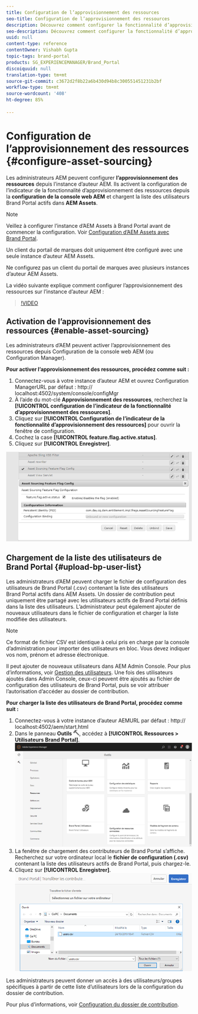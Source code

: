 ```yaml
---
title: Configuration de l’approvisionnement des ressources
seo-title: Configuration de l’approvisionnement des ressources
description: Découvrez comment configurer la fonctionnalité d’approvisionnement des ressources dans AEM Assets.
seo-description: Découvrez comment configurer la fonctionnalité d’approvisionnement des ressources dans AEM Assets.
uuid: null
content-type: reference
contentOwner: Vishabh Gupta
topic-tags: brand-portal
products: SG_EXPERIENCEMANAGER/Brand_Portal
discoiquuid: null
translation-type: tm+mt
source-git-commit: c3672d2f8b22a6b430d94b8c300551451231b2bf
workflow-type: tm+mt
source-wordcount: '408'
ht-degree: 85%

---
```



# Configuration de l’approvisionnement des ressources {#configure-asset-sourcing}

Les administrateurs AEM peuvent configurer **l’approvisionnement des ressources** depuis l’instance d’auteur AEM. Ils activent la configuration de l’indicateur de la fonctionnalité d’approvisionnement des ressources depuis la **configuration de la console web AEM** et chargent la liste des utilisateurs Brand Portal actifs dans **AEM Assets**.

>[!NOTE]
>
>Veillez à configurer l’instance d’AEM Assets à Brand Portal avant de commencer la configuration. Voir [Configuration d’AEM Assets avec Brand Portal](../using/configure-aem-assets-with-brand-portal.md).
>
>Un client du portail de marques doit uniquement être configuré avec une seule instance d’auteur AEM Assets.
>
>Ne configurez pas un client du portail de marques avec plusieurs instances d’auteur AEM Assets.



La vidéo suivante explique comment configurer l’approvisionnement des ressources sur l’instance d’auteur AEM :

>[!VIDEO](https://video.tv.adobe.com/v/29771)

## Activation de l’approvisionnement des ressources {#enable-asset-sourcing}

Les administrateurs d’AEM peuvent activer l’approvisionnement des ressources depuis Configuration de la console web AEM (ou Configuration Manager).

**Pour activer l’approvisionnement des ressources, procédez comme suit :**
1. Connectez-vous à votre instance d’auteur AEM et ouvrez Configuration ManagerURL par défaut : http:// localhost:4502/system/console/configMgr
1. À l’aide du mot-clé **Approvisionnement des ressources**, recherchez la **[!UICONTROL configuration de l’indicateur de la fonctionnalité d’approvisionnement des ressources]**.
1. Cliquez sur **[!UICONTROL Configuration de l’indicateur de la fonctionnalité d’approvisionnement des ressources]** pour ouvrir la fenêtre de configuration.
1. Cochez la case **[!UICONTROL feature.flag.active.status]**.
1. Cliquez sur **[!UICONTROL Enregistrer]**.

![](assets/enable-asset-sourcing.png)

## Chargement de la liste des utilisateurs de Brand Portal {#upload-bp-user-list}

Les administrateurs d’AEM peuvent charger le fichier de configuration des utilisateurs de Brand Portal (.csv) contenant la liste des utilisateurs Brand Portal actifs dans AEM Assets. Un dossier de contribution peut uniquement être partagé avec les utilisateurs actifs de Brand Portal définis dans la liste des utilisateurs. L’administrateur peut également ajouter de nouveaux utilisateurs dans le fichier de configuration et charger la liste modifiée des utilisateurs.

>[!NOTE]
>
>Ce format de fichier CSV est identique à celui pris en charge par la console d’administration pour importer des utilisateurs en bloc. Vous devez indiquer vos nom, prénom et adresse électronique.

Il peut ajouter de nouveaux utilisateurs dans AEM Admin Console. Pour plus d’informations, voir [Gestion des utilisateurs](brand-portal-adding-users.md). Une fois des utilisateurs ajoutés dans Admin Console, ceux-ci peuvent être ajoutés au fichier de configuration des utilisateurs de Brand Portal, puis se voir attribuer l’autorisation d’accéder au dossier de contribution.

**Pour charger la liste des utilisateurs de Brand Portal, procédez comme suit :**
1. Connectez-vous à votre instance d’auteur AEMURL par défaut : http:// localhost:4502/aem/start.html
1. Dans le panneau **Outils** ![](assets/tools.png), accédez à **[!UICONTROL Ressources > Utilisateurs Brand Portal]**.
   ![](assets/upload-user-list1.png)
1. La fenêtre de chargement des contributeurs de Brand Portal s’affiche.
Recherchez sur votre ordinateur local le **fichier de configuration (.csv)** contenant la liste des utilisateurs actifs de Brand Portal, puis chargez-le.
1. Cliquez sur **[!UICONTROL Enregistrer]**.
   ![](assets/upload-user-list2.png)


Les administrateurs peuvent donner un accès à des utilisateurs/groupes spécifiques à partir de cette liste d’utilisateurs lors de la configuration du dossier de contribution.

Pour plus d’informations, voir [Configuration du dossier de contribution](brand-portal-contribution-folder.md).
